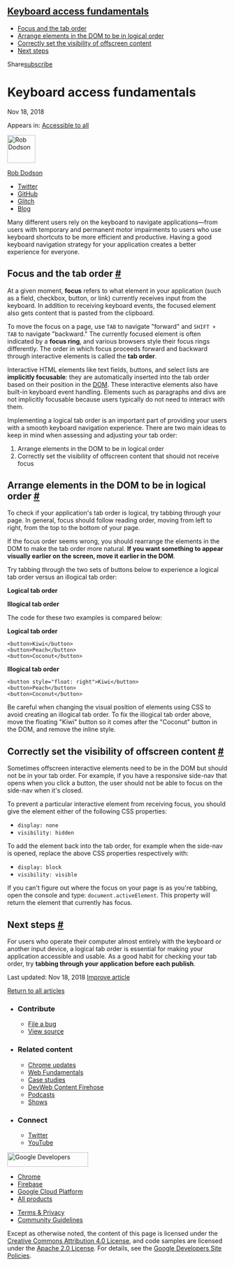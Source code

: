 ## <a href="#keyboard-access-fundamentals" class="w-toc__header--link">Keyboard access fundamentals</a>

- [Focus and the tab order](#focus-and-the-tab-order)
- [Arrange elements in the DOM to be in logical order](#arrange-elements-in-the-dom-to-be-in-logical-order)
- [Correctly set the visibility of offscreen content](#correctly-set-the-visibility-of-offscreen-content)
- [Next steps](#next-steps)

Share<a href="/newsletter/" class="gc-analytics-event w-actions__fab w-actions__fab--subscribe"><span>subscribe</span></a>

# Keyboard access fundamentals

Nov 18, 2018

<span class="w-post-signpost__title">Appears in:</span> <a href="/accessible" class="w-post-signpost__link">Accessible to all</a>

[<img src="https://web-dev.imgix.net/image/admin/1Yk1TThRpbQr08rC9tmL.jpg?auto=format&amp;fit=crop&amp;h=64&amp;w=64" alt="Rob Dodson" class="w-author__image" sizes="(min-width: 64px) 64px, calc(100vw - 48px)" srcset="https://web-dev.imgix.net/image/admin/1Yk1TThRpbQr08rC9tmL.jpg?fit=crop&amp;h=64&amp;w=64&amp;auto=format&amp;dpr=1&amp;q=75, https://web-dev.imgix.net/image/admin/1Yk1TThRpbQr08rC9tmL.jpg?fit=crop&amp;h=64&amp;w=64&amp;auto=format&amp;dpr=2&amp;q=50 2x, https://web-dev.imgix.net/image/admin/1Yk1TThRpbQr08rC9tmL.jpg?fit=crop&amp;h=64&amp;w=64&amp;auto=format&amp;dpr=3&amp;q=35 3x, https://web-dev.imgix.net/image/admin/1Yk1TThRpbQr08rC9tmL.jpg?fit=crop&amp;h=64&amp;w=64&amp;auto=format&amp;dpr=4&amp;q=23 4x, https://web-dev.imgix.net/image/admin/1Yk1TThRpbQr08rC9tmL.jpg?fit=crop&amp;h=64&amp;w=64&amp;auto=format&amp;dpr=5&amp;q=20 5x" width="64" height="64" />](/authors/robdodson/)

<a href="/authors/robdodson/" class="w-author__name-link">Rob Dodson</a>

- <a href="https://twitter.com/rob_dodson" class="w-author__link">Twitter</a>
- <a href="https://github.com/robdodson" class="w-author__link">GitHub</a>
- <a href="https://glitch.com/@robdodson" class="w-author__link">Glitch</a>
- <a href="https://robdodson.me" class="w-author__link">Blog</a>

Many different users rely on the keyboard to navigate applications—from users with temporary and permanent motor impairments to users who use keyboard shortcuts to be more efficient and productive. Having a good keyboard navigation strategy for your application creates a better experience for everyone.

## Focus and the tab order <a href="#focus-and-the-tab-order" class="w-headline-link">#</a>

At a given moment, **focus** refers to what element in your application (such as a field, checkbox, button, or link) currently receives input from the keyboard. In addition to receiving keyboard events, the focused element also gets content that is pasted from the clipboard.

To move the focus on a page, use `TAB` to navigate "forward" and `SHIFT + TAB` to navigate "backward." The currently focused element is often indicated by a **focus ring**, and various browsers style their focus rings differently. The order in which focus proceeds forward and backward through interactive elements is called the **tab order**.

Interactive HTML elements like text fields, buttons, and select lists are **implicitly focusable**: they are automatically inserted into the tab order based on their position in the [DOM](https://developer.mozilla.org/en-US/docs/Web/API/Document_Object_Model). These interactive elements also have built-in keyboard event handling. Elements such as paragraphs and divs are not implicitly focusable because users typically do not need to interact with them.

Implementing a logical tab order is an important part of providing your users with a smooth keyboard navigation experience. There are two main ideas to keep in mind when assessing and adjusting your tab order:

1.  Arrange elements in the DOM to be in logical order
2.  Correctly set the visibility of offscreen content that should not receive focus

## Arrange elements in the DOM to be in logical order <a href="#arrange-elements-in-the-dom-to-be-in-logical-order" class="w-headline-link">#</a>

To check if your application's tab order is logical, try tabbing through your page. In general, focus should follow reading order, moving from left to right, from the top to the bottom of your page.

If the focus order seems wrong, you should rearrange the elements in the DOM to make the tab order more natural. **If you want something to appear visually earlier on the screen, move it earlier in the DOM**.

Try tabbing through the two sets of buttons below to experience a logical tab order versus an illogical tab order:

**Logical tab order**

**Illogical tab order**

The code for these two examples is compared below:

**Logical tab order**

    <button>Kiwi</button>
    <button>Peach</button>
    <button>Coconut</button>

**Illogical tab order**

    <button style="float: right">Kiwi</button>
    <button>Peach</button>
    <button>Coconut</button>

Be careful when changing the visual position of elements using CSS to avoid creating an illogical tab order. To fix the illogical tab order above, move the floating "Kiwi" button so it comes after the "Coconut" button in the DOM, and remove the inline style.

## Correctly set the visibility of offscreen content <a href="#correctly-set-the-visibility-of-offscreen-content" class="w-headline-link">#</a>

Sometimes offscreen interactive elements need to be in the DOM but should not be in your tab order. For example, if you have a responsive side-nav that opens when you click a button, the user should not be able to focus on the side-nav when it's closed.

To prevent a particular interactive element from receiving focus, you should give the element either of the following CSS properties:

- `display: none`
- `visibility: hidden`

To add the element back into the tab order, for example when the side-nav is opened, replace the above CSS properties respectively with:

- `display: block`
- `visibility: visible`

If you can't figure out where the focus on your page is as you're tabbing, open the console and type: `document.activeElement`. This property will return the element that currently has focus.

## Next steps <a href="#next-steps" class="w-headline-link">#</a>

For users who operate their computer almost entirely with the keyboard or another input device, a logical tab order is essential for making your application accessible and usable. As a good habit for checking your tab order, try **tabbing through your application before each publish**.

<span class="w-mr--sm">Last updated: Nov 18, 2018 </span>[Improve article](https://github.com/GoogleChrome/web.dev/blob/master/src/site/content/en/accessible/keyboard-access/index.md)

<a href="/accessible" class="gc-analytics-event w-article-navigation__link w-article-navigation__link--back w-article-navigation__link--single">Return to all articles</a>

- ### Contribute

  - <a href="https://github.com/GoogleChrome/web.dev/issues/new?assignees=&amp;labels=bug&amp;template=bug_report.md&amp;title=" class="w-footer__linkbox-link">File a bug</a>
  - <a href="https://github.com/googlechrome/web.dev" class="w-footer__linkbox-link">View source</a>

- ### Related content

  - <a href="https://blog.chromium.org/" class="w-footer__linkbox-link">Chrome updates</a>
  - <a href="https://developers.google.com/web/" class="w-footer__linkbox-link">Web Fundamentals</a>
  - <a href="https://developers.google.com/web/showcase/" class="w-footer__linkbox-link">Case studies</a>
  - <a href="https://devwebfeed.appspot.com/" class="w-footer__linkbox-link">DevWeb Content Firehose</a>
  - <a href="/podcasts/" class="w-footer__linkbox-link">Podcasts</a>
  - <a href="/shows/" class="w-footer__linkbox-link">Shows</a>

- ### Connect

  - <a href="https://www.twitter.com/ChromiumDev" class="w-footer__linkbox-link">Twitter</a>
  - <a href="https://www.youtube.com/user/ChromeDevelopers" class="w-footer__linkbox-link">YouTube</a>

<a href="https://developers.google.com/" class="w-footer__utility-logo-link"><img src="/images/lockup-color.png" alt="Google Developers" class="w-footer__utility-logo" width="185" height="33" /></a>

- <a href="https://developer.chrome.com/" class="w-footer__utility-link">Chrome</a>
- <a href="https://firebase.google.com/" class="w-footer__utility-link">Firebase</a>
- <a href="https://cloud.google.com/" class="w-footer__utility-link">Google Cloud Platform</a>
- <a href="https://developers.google.com/products" class="w-footer__utility-link">All products</a>

<!-- -->

- <a href="https://policies.google.com/" class="w-footer__utility-link">Terms &amp; Privacy</a>
- <a href="/community-guidelines/" class="w-footer__utility-link">Community Guidelines</a>

Except as otherwise noted, the content of this page is licensed under the [Creative Commons Attribution 4.0 License](https://creativecommons.org/licenses/by/4.0/), and code samples are licensed under the [Apache 2.0 License](https://www.apache.org/licenses/LICENSE-2.0). For details, see the [Google Developers Site Policies](https://developers.google.com/terms/site-policies).
